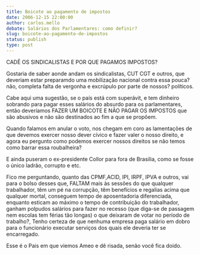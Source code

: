 ```yaml
---
title: Boicote ao pagamento de impostos
date: 2006-12-15 22:00:00
author: carlos.mello
debate: Salários dos Parlamentares: como definir?
slug: boicote-ao-pagamento-de-impostos
status: publish 
type: post
---
```


CADÊ OS SINDICALISTAS E POR QUE PAGAMOS IMPOSTOS?  

Gostaria de saber aonde andam os sindicalistas, CUT CGT e outros, que deveriam estar preparamdo uma mobilização nacional contra essa pouca? não, completa falta de vergonha e excrúpulo por parte de nossos? políticos.  

Cabe aqui uma sugestão, se o país está com superávit, e tem dinheiro sobrando para pagar esses salários do absurdo para os parlamentares, então deveríamos FAZER UM BOICOTE E NÃO PAGAR OS IMPOSTOS que são abusivos e não são destinados ao fim a que se propôem.  

Quando falamos em anular o voto, nos chegam em coro as lamentações de que devemos exercer nosso dever cívico e fazer valer o nosso direito, e agora eu pergunto como podemos exercer nossos direitos se não temos como barrar essa roubalheira?  

E ainda puseram o ex-presidente Collor para fora de Brasilia, como se fosse o único ladrão, corrupto e etc.  

Fico me perguntando, quanto das CPMF,ACID, IPI, IRPF, IPVA e outros, vai para o bolso desses que, FALTAM mais às sessões do que qualquer trabalhador, têm um pé na corrupção, têm benefícios e regalias acima que qualquer mortal, conseguem tempo de aposentadoria diferenciada, enquanto esticam ao máximo o tempo de contribuição do trabalhador, ganham polpudos salários para fazer no recesso (que diga-se de passagem nem escolas tem férias tão longas) o que deixaram de votar no período de trabalho?, Tenho certeza de que nenhuma empresa paga salário em dobro para o funcionário executar serviços dos quais ele deveria ter se encarregado.  

Esse é o Pais em que viemos Ameo e dê risada, senão você fica doido.
